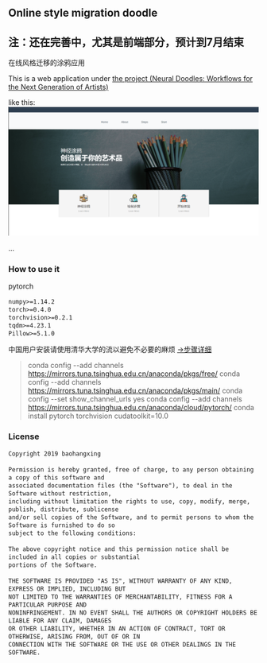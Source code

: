 
## Online style migration doodle

## 注：还在完善中，尤其是前端部分，预计到7月结束
在线风格迁移的涂鸦应用

This is a web application under [the project (Neural Doodles:
Workflows for the Next Generation of Artists)](https://nucl.ai/blog/neural-doodles/)

like this:
![](etc/bj001.png)

...

### How to use it

pytorch 
```angular2
numpy>=1.14.2
torch>=0.4.0
torchvision>=0.2.1
tqdm>=4.23.1
Pillow>=5.1.0
```


中国用户安装请使用清华大学的流以避免不必要的麻烦 
[->步骤详细](https://blog.csdn.net/zzq060143/article/details/88042075)

>conda config --add channels https://mirrors.tuna.tsinghua.edu.cn/anaconda/pkgs/free/
conda config --add channels https://mirrors.tuna.tsinghua.edu.cn/anaconda/pkgs/main/
conda config --set show_channel_urls yes
conda config --add channels https://mirrors.tuna.tsinghua.edu.cn/anaconda/cloud/pytorch/
conda install pytorch torchvision cudatoolkit=10.0


### License

```
Copyright 2019 baohangxing 

Permission is hereby granted, free of charge, to any person obtaining a copy of this software and
associated documentation files (the "Software"), to deal in the Software without restriction,
including without limitation the rights to use, copy, modify, merge, publish, distribute, sublicense
and/or sell copies of the Software, and to permit persons to whom the Software is furnished to do so
subject to the following conditions:

The above copyright notice and this permission notice shall be included in all copies or substantial
portions of the Software.

THE SOFTWARE IS PROVIDED "AS IS", WITHOUT WARRANTY OF ANY KIND, EXPRESS OR IMPLIED, INCLUDING BUT
NOT LIMITED TO THE WARRANTIES OF MERCHANTABILITY, FITNESS FOR A PARTICULAR PURPOSE AND
NONINFRINGEMENT. IN NO EVENT SHALL THE AUTHORS OR COPYRIGHT HOLDERS BE LIABLE FOR ANY CLAIM, DAMAGES
OR OTHER LIABILITY, WHETHER IN AN ACTION OF CONTRACT, TORT OR OTHERWISE, ARISING FROM, OUT OF OR IN
CONNECTION WITH THE SOFTWARE OR THE USE OR OTHER DEALINGS IN THE SOFTWARE.
```
